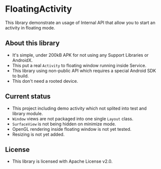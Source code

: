 # FloatingActivity
This library demonstrate an usage of Internal API that allow you to start an activity in floating mode.

## About this library
- It's simple, under 200kB APK for not using any Support Libraries or AndroidX.
- This put a real `Activity` to floating window running inside Service.
- This library using non-public API which requires a special Android SDK to build.
- This don't need a rooted device.

## Current status
- This project including demo activity which not splited into test and library module.
- `Window` views are not packaged into one single `Layout` class.
- `SurfaceView` is not being hidden on minimize mode.
- OpenGL rendering inside floating window is not yet tested.
- Resizing is not yet added.

## License
- This library is licensed with Apache License v2.0.
